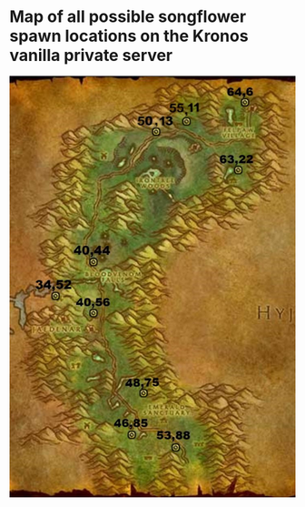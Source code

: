 # Map of all possible songflower spawn locations on the Kronos vanilla private server
![Felwood map with songflower pins](https://github.com/Battle-Cow/Songflower-Kronos-map/blob/master/songflower-kronos.jpg)
